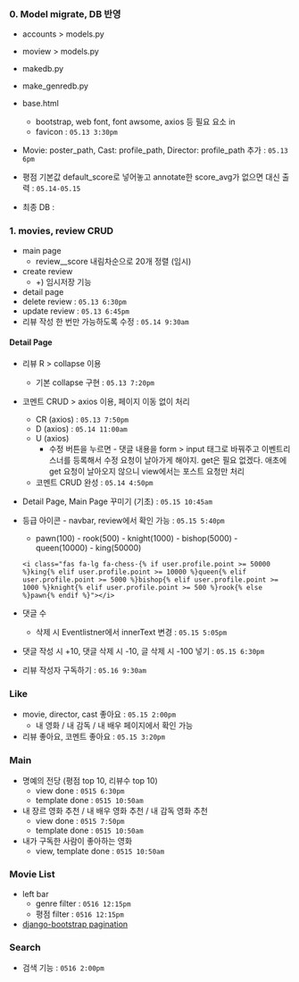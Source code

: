 ### 0. Model migrate, DB 반영

* accounts > models.py

* moview > models.py

* makedb.py

* make_genredb.py

* base.html
  * bootstrap, web font, font awsome, axios 등 필요 요소 in
  * favicon : `05.13 3:30pm`
* Movie: poster_path, Cast: profile_path, Director: profile_path 추가 : `05.13 6pm`
* 평점 기본값 default_score로 넣어놓고 annotate한 score_avg가 없으면 대신 출력 : `05.14-05.15`
* 최종 DB : 

### 1. movies, review CRUD

* main page
  * review__score 내림차순으로 20개 정렬 (임시)
* create review
  * +) 임시저장 기능
* detail page
* delete review : `05.13 6:30pm`
* update review : `05.13 6:45pm`
* 리뷰 작성 한 번만 가능하도록 수정 : `05.14 9:30am`

#### Detail Page

* 리뷰 R > collapse 이용

  * 기본 collapse 구현 : `05.13 7:20pm`

* 코멘트 CRUD > axios 이용, 페이지 이동 없이 처리 
  * CR (axios) : `05.13 7:50pm`
  * D (axios) : `05.14 11:00am`
  * U (axios)
    * 수정 버튼을 누르면 - 댓글 내용을 form > input 태그로 바꿔주고 이벤트리스너를 등록해서 수정 요청이 날아가게 해야지. get은 필요 없겠다. 애초에 get 요청이 날아오지 않으니 view에서는 포스트 요청만 처리
  * 코멘트 CRUD 완성 : `05.14 4:50pm`

* Detail Page, Main Page 꾸미기 (기초) : `05.15 10:45am`

* 등급 아이콘 - navbar, review에서 확인 가능 : `05.15 5:40pm`

  * pawn(100) - rook(500) - knight(1000) - bishop(5000) - queen(10000) - king(50000)

  ```django
  <i class="fas fa-lg fa-chess-{% if user.profile.point >= 50000 %}king{% elif user.profile.point >= 10000 %}queen{% elif user.profile.point >= 5000 %}bishop{% elif user.profile.point >= 1000 %}knight{% elif user.profile.point >= 500 %}rook{% else %}pawn{% endif %}"></i>
  ```

* 댓글 수

  * 삭제 시 Eventlistner에서 innerText 변경 : `05.15 5:05pm`

* 댓글 작성 시 +10, 댓글 삭제 시 -10, 글 삭제 시 -100 넣기 : `05.15 6:30pm`

* 리뷰 작성자 구독하기 : `05.16 9:30am`

### Like

* movie, director, cast 좋아요 : `05.15 2:00pm`
  * 내 영화 / 내 감독 / 내 배우 페이지에서 확인 가능
* 리뷰 좋아요, 코멘트 좋아요 : `05.15 3:20pm`

### Main

* 명예의 전당 (평점 top 10, 리뷰수 top 10)
  * view done : `0515 6:30pm`
  * template done : `0515 10:50am`
* 내 장르 영화 추천 / 내 배우 영화 추천 / 내 감독 영화 추천
  * view done : `0515 7:50pm`
  * template done : `0515 10:50am`
* 내가 구독한 사람이 좋아하는 영화
  * view, template done : `0515 10:50am`

### Movie List

* left bar
  * genre filter : `0516 12:15pm`
  * 평점 filter : `0516 12:15pm`
* [django-bootstrap pagination](<https://github.com/jmcclell/django-bootstrap-pagination>)

### Search

* 검색 기능 : `0516 2:00pm`

